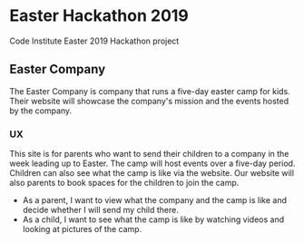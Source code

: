 # Easter Hackathon 2019

Code Institute Easter 2019 Hackathon project

## Easter Company
The Easter Company is company that runs a five-day easter camp for kids. Their website will showcase the company's mission and the events hosted by the company.

### UX
This site is for parents who want to send their children to a company in the week leading up to Easter. The camp will host events over a five-day period. Children can also see what the camp is like via the website. Our website will also parents to book spaces for the children to join the camp.

* As a parent, I want to view what the company and the camp is like and decide whether I will send my child there.
* As a child, I want to see what the camp is like by watching videos and looking at pictures of the camp.

